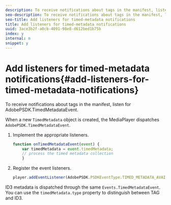 ```yaml
---
description: To receive notifications about tags in the manifest, listen for AdobePSDK.TimedMetadataEvent.
seo-description: To receive notifications about tags in the manifest, listen for AdobePSDK.TimedMetadataEvent.
seo-title: Add listeners for timed-metadata notifications
title: Add listeners for timed-metadata notifications
uuid: 3ace3b2f-a0cb-4091-98e8-d612bed1b75b
index: y
internal: n
snippet: y
---
```


# Add listeners for timed-metadata notifications{#add-listeners-for-timed-metadata-notifications}

To receive notifications about tags in the manifest, listen for AdobePSDK.TimedMetadataEvent.

When a new `TimedMetadata` object is created, the MediaPlayer dispatches `AdobePSDK.TimedMetadataEvent`. 

1. Implement the appropriate listeners.

   ```js
   function onTimedMetadataEvent(event) { 
       var timedMetadata = event.timedMetadata; 
       // process the timed metadata collection 
       } 
   
   ```

1. Register the event listeners.

   ```js
   player.addEventListener(AdobePSDK.PSDKEventType.TIMED_METADATA_AVAILABLE, onTimedMetadataEvent);
   ```

ID3 metadata is dispatched through the same `Events.TimedMetadataEvent`. You can use the `timedMetadata.type` property to distinguish between TAG and ID3.

